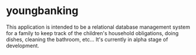# youngbanking

This application is intended to be a relational database management system for a family to keep track of the children's household obligations, doing dishes, cleaning the bathroom, etc... It's currently in alpha stage of development. 